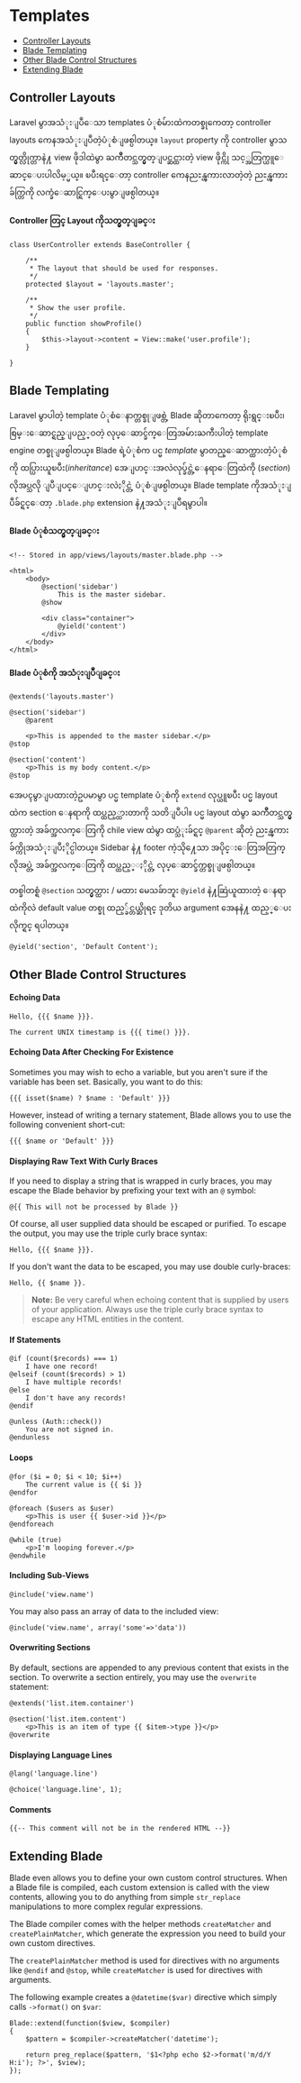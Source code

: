 # Templates

- [Controller Layouts](#controller-layouts)
- [Blade Templating](#blade-templating)
- [Other Blade Control Structures](#other-blade-control-structures)
- [Extending Blade](#extending-blade)

<a name="controller-layouts"></a>
## Controller Layouts

Laravel မွာအသံုးျပဳေသာ templates ပံုစံမ်ားထဲကတစ္ခုကေတာ့ controller layouts ကေနအသံုးျပဳတဲ့ပံုစံျဖစ္ပါတယ္။ `layout` property ကို controller မွာသတ္မွတ္လိုက္တာနဲ႔ view ဖိုဒါထဲမွာ ႀကိဳတင္သတ္မွတ္ျပင္ဆင္ထားတဲ့ view ဖိုင္ကို သင့္အတြက္ယူေဆာင္ေပးပါလိမ့္မယ္။ ၿပီးရင္ေတာ့ controller ကေနညႊန္ၾကားလာတဲ့တဲ့ ညႊန္ၾကားခ်က္တြကို လက္ခံေဆာင္ရြက္ေပးမွာျဖစ္ပါတယ္။

#### Controller တြင္ Layout ကိုသတ္မွတ္ျခင္း

	class UserController extends BaseController {

		/**
		 * The layout that should be used for responses.
		 */
		protected $layout = 'layouts.master';

		/**
		 * Show the user profile.
		 */
		public function showProfile()
		{
			$this->layout->content = View::make('user.profile');
		}

	}

<a name="blade-templating"></a>
## Blade Templating

Laravel မွာပါတဲ့ template ပံုစံေနာက္တစ္ခုျဖစ္တဲ့ Blade ဆိုတာကေတာ့ ရိုးရွင္းၿပီး၊ စြမ္းေဆာင္ရည္ျပည့္ဝတဲ့ လုပ္ေဆာင္ခ်က္ေတြအမ်ားႀကီးပါတဲ့ template engine တစ္ခုျဖစ္ပါတယ္။ Blade ရဲ့ပံုစံက ပင္မ _template_ မွာတည္ေဆာက္ထားတဲ့ပံုစံကို ထပ္ပြားယူၿပီး(_inheritance_) အေျပာင္းအလဲလုပ္ခ်င္တဲ့ေနရာေတြထဲကို (_section_) လိုအပ္သလို ျပဳျပင္ေျပာင္းလဲႏိုင္တဲ့ ပံုစံျဖစ္ပါတယ္။ Blade template ကိုအသံုးျပဳခ်င္ရင္ေတာ့ `.blade.php` extension နဲ႔အသံုးျပဳရမွာပါ။ 

#### Blade ပံုစံသတ္မွတ္ျခင္း

	<!-- Stored in app/views/layouts/master.blade.php -->

	<html>
		<body>
			@section('sidebar')
				This is the master sidebar.
			@show

			<div class="container">
				@yield('content')
			</div>
		</body>
	</html>

#### Blade ပံုစံကို အသံုးျပဳျခင္း

	@extends('layouts.master')

	@section('sidebar')
		@parent

		<p>This is appended to the master sidebar.</p>
	@stop

	@section('content')
		<p>This is my body content.</p>
	@stop

အေပၚမွာျပထားတဲ့ဥပမာမွာ ပင္မ template ပံုစံကို `extend` လုပ္ယူၿပီး ပင္မ layout ထဲက section ေနရာကို ထပ္ထည့္ထားတာကို သတိျပဳပါ။ ပင္မ layout ထဲမွာ ႀကိဳတင္သတ္မွတ္ထားတဲ့ အခ်က္အလက္ေတြကို chile view ထဲမွာ ထပ္သံုးခ်င္ရင္ `@parent` ဆိုတဲ့ ညႊန္ၾကားခ်က္ကိုအသံုးျပဳႏိုင္ပါတယ္။ Sidebar နဲ႔ footer ကဲ့သို႔ေသာ အပိုင္းေတြအတြက္ လိုအပ္တဲ့ အခ်က္အလက္ေတြကို ထပ္ထည့္ႏိုင္တဲ့ လုပ္ေဆာင္ခ်က္တစ္ခုျဖစ္ပါတယ္။ 

တစ္ခါတစ္ရံ `@section` သတ္မွတ္ထား / မထား မေသခ်ာဘူး `@yield` နဲ႔ဆြဲယူထားတဲ့ ေနရာထဲကိုလဲ default value တစ္ခု ထည့္ခ်င္တယ္ဆိုရင္ ဒုတိယ argument အေနနဲ႔ ထည့္ေပးလိုက္ရင္ ရပါတယ္။ 

	@yield('section', 'Default Content');

<a name="other-blade-control-structures"></a>
## Other Blade Control Structures

#### Echoing Data

	Hello, {{{ $name }}}.

	The current UNIX timestamp is {{{ time() }}}.

#### Echoing Data After Checking For Existence

Sometimes you may wish to echo a variable, but you aren't sure if the variable has been set. Basically, you want to do this:

	{{{ isset($name) ? $name : 'Default' }}}

However, instead of writing a ternary statement, Blade allows you to use the following convenient short-cut:

	{{{ $name or 'Default' }}}

#### Displaying Raw Text With Curly Braces

If you need to display a string that is wrapped in curly braces, you may escape the Blade behavior by prefixing your text with an `@` symbol:

	@{{ This will not be processed by Blade }}

Of course, all user supplied data should be escaped or purified. To escape the output, you may use the triple curly brace syntax:

	Hello, {{{ $name }}}.

If you don't want the data to be escaped, you may use double curly-braces:

	Hello, {{ $name }}.

> **Note:** Be very careful when echoing content that is supplied by users of your application. Always use the triple curly brace syntax to escape any HTML entities in the content.

#### If Statements

	@if (count($records) === 1)
		I have one record!
	@elseif (count($records) > 1)
		I have multiple records!
	@else
		I don't have any records!
	@endif

	@unless (Auth::check())
		You are not signed in.
	@endunless

#### Loops

	@for ($i = 0; $i < 10; $i++)
		The current value is {{ $i }}
	@endfor

	@foreach ($users as $user)
		<p>This is user {{ $user->id }}</p>
	@endforeach

	@while (true)
		<p>I'm looping forever.</p>
	@endwhile

#### Including Sub-Views

	@include('view.name')

You may also pass an array of data to the included view:

	@include('view.name', array('some'=>'data'))

#### Overwriting Sections

By default, sections are appended to any previous content that exists in the section. To overwrite a section entirely, you may use the `overwrite` statement:

	@extends('list.item.container')

	@section('list.item.content')
		<p>This is an item of type {{ $item->type }}</p>
	@overwrite

#### Displaying Language Lines

	@lang('language.line')

	@choice('language.line', 1);

#### Comments

	{{-- This comment will not be in the rendered HTML --}}

<a name="extending-blade"></a>
## Extending Blade

Blade even allows you to define your own custom control structures. When a Blade file is compiled, each custom extension is called with the view contents, allowing you to do anything from simple `str_replace` manipulations to more complex regular expressions.

The Blade compiler comes with the helper methods `createMatcher` and `createPlainMatcher`, which generate the expression you need to build your own custom directives.

The `createPlainMatcher` method is used for directives with no arguments like `@endif` and `@stop`, while `createMatcher` is used for directives with arguments.

The following example creates a `@datetime($var)` directive which simply calls `->format()` on `$var`:

	Blade::extend(function($view, $compiler)
	{
		$pattern = $compiler->createMatcher('datetime');

		return preg_replace($pattern, '$1<?php echo $2->format('m/d/Y H:i'); ?>', $view);
	});
